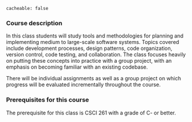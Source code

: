 ```
cacheable: false
```

### Course description

In this class students will study tools and methodologies for planning and implementing medium to large-scale software systems.
Topics covered include development processes,
design patterns, code organization, version control, code testing,
and collaboration. The class focuses heavily on putting these concepts into practice with a group project, with an emphasis on becoming familiar with an existing codebase. 

There will be individual assignments as well as a group project on which progress will be evaluated incrementally throughout the course.

### Prerequisites for this course

The prerequisite for this class is CSCI 261 with a grade of C- or better.
